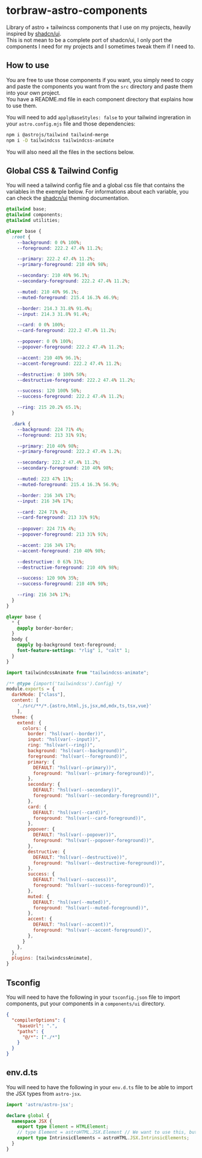 # torbraw-astro-components

Library of astro + tailwincss components that I use on my projects, heavily inspired by [shadcn/ui](https://ui.shadcn.com).  
This is not mean to be a complete port of shadcn/ui, I only port the components I need for my projects and I sometimes tweak them if I need to.

## How to use

You are free to use those components if you want, you simply need to copy and paste the components you want from the `src` directory and paste them into your own project.  
You have a README.md file in each component directory that explains how to use them.

You will need to add `applyBaseStyles: false` to your tailwind ingreration in your `astro.config.mjs` file and those dependencies:

```bash
npm i @astrojs/tailwind tailwind-merge
npm i -D tailwindcss tailwindcss-animate
```

You will also need all the files in the sections below.

## Global CSS & Tailwind Config

You will need a tailwind config file and a global css file that contains the variables in the exemple below. For informations about each variable, you can check the [shadcn/ui](https://ui.shadcn.com/docs/theming#list-of-variables) theming documentation.

```css
@tailwind base;
@tailwind components;
@tailwind utilities;

@layer base {
  :root {
    --background: 0 0% 100%;
    --foreground: 222.2 47.4% 11.2%;

    --primary: 222.2 47.4% 11.2%;
    --primary-foreground: 210 40% 98%;

    --secondary: 210 40% 96.1%;
    --secondary-foreground: 222.2 47.4% 11.2%;

    --muted: 210 40% 96.1%;
    --muted-foreground: 215.4 16.3% 46.9%;

    --border: 214.3 31.8% 91.4%;
    --input: 214.3 31.8% 91.4%;

    --card: 0 0% 100%;
    --card-foreground: 222.2 47.4% 11.2%;

    --popover: 0 0% 100%;
    --popover-foreground: 222.2 47.4% 11.2%;

    --accent: 210 40% 96.1%;
    --accent-foreground: 222.2 47.4% 11.2%;

    --destructive: 0 100% 50%;
    --destructive-foreground: 222.2 47.4% 11.2%;

    --success: 120 100% 50%;
    --success-foreground: 222.2 47.4% 11.2%;

    --ring: 215 20.2% 65.1%;
  }

  .dark {
    --background: 224 71% 4%;
    --foreground: 213 31% 91%;

    --primary: 210 40% 98%;
    --primary-foreground: 222.2 47.4% 1.2%;

    --secondary: 222.2 47.4% 11.2%;
    --secondary-foreground: 210 40% 98%;

    --muted: 223 47% 11%;
    --muted-foreground: 215.4 16.3% 56.9%;

    --border: 216 34% 17%;
    --input: 216 34% 17%;

    --card: 224 71% 4%;
    --card-foreground: 213 31% 91%;
    
    --popover: 224 71% 4%;
    --popover-foreground: 213 31% 91%;

    --accent: 216 34% 17%;
    --accent-foreground: 210 40% 98%;

    --destructive: 0 63% 31%;
    --destructive-foreground: 210 40% 98%;

    --success: 120 90% 35%;
    --success-foreground: 210 40% 98%;

    --ring: 216 34% 17%;
  }
}

@layer base {
  * {
    @apply border-border;
  }
  body {
    @apply bg-background text-foreground;
    font-feature-settings: "rlig" 1, "calt" 1;
  }
}
```

```js
import tailwindcssAnimate from "tailwindcss-animate";

/** @type {import('tailwindcss').Config} */
module.exports = {
  darkMode: ["class"],
  content: [
    './src/**/*.{astro,html,js,jsx,md,mdx,ts,tsx,vue}'
    ],
  theme: {
    extend: {
      colors: {
        border: "hsl(var(--border))",
        input: "hsl(var(--input))",
        ring: "hsl(var(--ring))",
        background: "hsl(var(--background))",
        foreground: "hsl(var(--foreground))",
        primary: {
          DEFAULT: "hsl(var(--primary))",
          foreground: "hsl(var(--primary-foreground))",
        },
        secondary: {
          DEFAULT: "hsl(var(--secondary))",
          foreground: "hsl(var(--secondary-foreground))",
        },
        card: {
          DEFAULT: "hsl(var(--card))",
          foreground: "hsl(var(--card-foreground))",
        },
        popover: {
          DEFAULT: "hsl(var(--popover))",
          foreground: "hsl(var(--popover-foreground))",
        },
        destructive: {
          DEFAULT: "hsl(var(--destructive))",
          foreground: "hsl(var(--destructive-foreground))",
        },
        success: {
          DEFAULT: "hsl(var(--success))",
          foreground: "hsl(var(--success-foreground))",
        },
        muted: {
          DEFAULT: "hsl(var(--muted))",
          foreground: "hsl(var(--muted-foreground))",
        },
        accent: {
          DEFAULT: "hsl(var(--accent))",
          foreground: "hsl(var(--accent-foreground))",
        },
      }
    },
  },
  plugins: [tailwindcssAnimate],
}
```

## Tsconfig

You will need to have the following in your  `tsconfig.json` file to import components, put your components in a `components/ui` directory.

```json
{
  "compilerOptions": {
    "baseUrl": ".",
    "paths": {
      "@/*": ["./*"]
    }
  }
}
```

## env.d.ts

You will need to have the following in your `env.d.ts` file to be able to import the JSX types from `astro-jsx`.

```ts
import 'astro/astro-jsx';

declare global {
  namespace JSX {
    export type Element = HTMLElement;
    // type Element = astroHTML.JSX.Element // We want to use this, but it is defined as any.
    export type IntrinsicElements = astroHTML.JSX.IntrinsicElements;
  }
}
```
